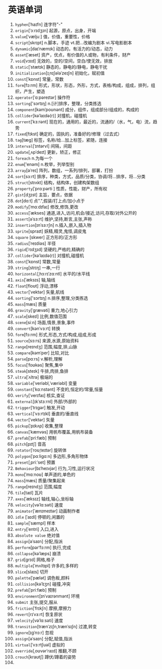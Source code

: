 # 英语单词

1. `hyphen`[ˈhaɪfn]   连字符"-"
2. `origin`[ˈɔːrɪdʒɪn]   起源，原点，出身，开端
3. `value`[ˈvæljuː]   值，价值，重要性，价格
4. `script`[skrɪpt]   n.脚本，手迹  vt.把...改编为剧本  vi.写电影剧本
5. `dynamic`[daɪˈnæmɪk]   动态的，有活力的/动态，动力
6. `asset`[ˈæset]  资产，优点，有价值的人或物，有利条件，财产
7. `void`[vɔɪd]  无效的，空的/空间，空白/使无效，排放
8. `static`[ˈstætɪk]   静态的，静电的/静电，静电干扰
9. `initialization`[ɪˌnɪʃələˈzeɪʃn]   初始化，赋初值
10. `const`[ˈkɒnst]   常量，常数
11. `form`[fɔːrm]   形式，形状，形态，外形，方式，表格/构成，组成，排列，组织，产生，塑造
12. `operator`[ˈɑːpəreɪtər]   操作符
13. `sorting`['sɔrtɪŋ]   n.[计]排序，整理，分类拣选
14. `component`[kəmˈpoʊnənt]  成分，组件，组成部分/组成的，构成的
15. `collider`[kəˈlaɪdə(r)]   对撞机，碰撞机
16. `current`[ˈkɜːrənt]   现在的，通用的，最近的，流通的/（水，气，电）流，趋势
17. `fixed`[fɪkst]   确定的，固执的，准备好的/修理（过去式）
18. `tag`[tæɡ]   标签，名称/给...加上标签，紧随，连接
19. `interval`[ˈɪntərvl]   间隔，间距
20. `update`[ˌʌpˈdeɪt]   更新，矫正，修正
21. `foreach`  n.为每一个
22. `enum`['enəm]   n.枚举，列举型别
23. `array`[əˈreɪ]   阵列，数组，一系列/排列，部署，打扮
24. `sort`[sɔːrt]   排序，种类，方式，品质/分类，协调/将...排序，将...分类
25. `struct`[strʌkt]   结构，结构体，创建构架数组
26. `property`[ˈprɑːpərti ] 性质，性能，财产，所有权
27. `gist`[dʒɪst]   主旨，要点，依据
28. `dot`[dɑːt] 点".",假装/打上点/加小点于
29. `modify`[ˈmɑːdɪfaɪ]   修改,修饰,更改
30. `access`[ˈækses]   通道,进入,访问,机会/接近,访问,存取/对外公开的
31. `assert`[əˈsɜːrt]   维护,坚持,断言,主张,声称
32. `insertion`[ɪnˈsɜːrʃn]   n.插入,嵌入,插入物
33. `sprite`[spraɪt]   妖精,精灵,鬼怪,调皮鬼
34. `square` [skwer]   正方形的/正方形
35. `radius`[ˈreɪdiəs]   半径
36. `rigid`[ˈrɪdʒɪd]   坚硬的,严格的,精确的
37. `collider`[kəˈlaɪdə(r)]   对撞机,碰撞机
38. `const`[ˈkɒnst]   常数,常量
39. `string`[strɪŋ]   一串,一行
40. `horizontal`[ˌhɔːrɪˈzɑːntl]   水平的/水平线
41. `axis`[ˈæksɪs]   轴,轴线
42. `float`[floʊt]   浮动,漂移
43. `vector`[ˈvektər]   矢量,航线
44. `sorting`['sɔrtɪŋ]   n.排序,整理,分类拣选
45. `mass`[mæs]   质量
46. `gravity`[ˈɡrævəti]   重力,地心引力
47. `scale`[skeɪl]   比例,数值范围
48. `scene`[siːn]   场面,情景,景象,事件
49. `convert`[kənˈvɜːrt]  转换
50. `form`[fɔːrm]   形式,形态,方式/构成,组成,形成
51. `source`[sɔːrs] 来源,水源,原始资料
52. `range`[reɪndʒ]   范围,幅度,排,山脉
53. `compare`[kəmˈper]   比较,对比
54. `parse`[pɑːrs]   v.解析,理解
55. `focus`[ˈfoʊkəs]   聚焦,集中
56. `steak`[steɪk]   牛排,肉排,鱼排
57. `ultra`[ˈʌltrə]   极端的
58. `variable`[ˈveriəbl,ˈværiəbl]   变量
59. `constant`[ˈkɑːnstənt]   不变的,恒定的/常量,恒量
60. `verify`[ˈverɪfaɪ]   核实,查证
61. `external`[ɪkˈstɜːrnl]    外部/外部的
62. `trigger`[ˈtrɪɡər]  触发,开动
63. `vertical`[ˈvɜːrtɪkl]   垂直的/垂直线
64. `vector`[ˈvektər]   矢量
65. `pickup`[ˈpɪkʌp]   收集,整理
66. `canvas`[ˈkænvəs]   用帆布覆盖,用帆布装备
67. `prefab`[ˈpriːfæb]   预制
68. `pitch`[pɪtʃ]   音高
69. `rotator`[ˈroʊˌteɪtər]   旋转体
70. `polygon`[ˈpɑːliɡɑːn]   多边形,多角形物体
71. `preset`[ˌpriːˈset]   预置
72. `Behaviour`[bɪˈheɪvjər]  行为,习性,运行状况
73. `mono`[ˈmɑːnoʊ]   单声道的,单色的
74. `mass`[mæs]  质量/聚集起来
75. `range`[reɪndʒ]   范围,幅度
76. `tile`[taɪl]   瓦片
77. `axes`[ˈæksɪz]   轴线,轴心,坐标轴
78. `velocity`[vəˈlɑːsəti]   速度
79. `animator`[ˈænɪmeɪtər]   动画制作者
80. `idle` [ˈaɪdl]   停顿的,闲置的
81. `sample`[ˈsæmpl]   样本
82. `entry`[ˈentri]   入口,进入
83. `absolute value`  绝对值
84. `assign`[əˈsaɪn]   分配,指派
85. `perform`[pərˈfɔːrm]   执行,完成
86. `collapse`[kəˈlæps]   崩溃
87. `grid`[ɡrɪd]   网格,格子
88. `multiple`[ˈmʌltɪpl]   许多的,多样的
89. `slice`[slaɪs]   切开
90. `palette`[ˈpælət]   调色板,颜料
91. `collision`[kəˈlɪʒn]   碰撞,冲突
92. `prefab`[ˈpriːfæb]   预制
93. `environment`[ɪnˈvaɪrənmənt]   环境
94. `submit`  主张,提交,服从
95. `friction`[ˈfrɪkʃn]   摩擦,摩擦力
96. `revert`[rɪˈvɜːrt]   恢复原状
97. `velocity`[vəˈlɑːsəti]   速度
98. `transition`[trænˈzɪʃn,trænˈsɪʃn]  过渡,转变
99. `ignore`[ɪɡˈnɔːr]   忽视
100. `assign`[əˈsaɪn]   分配,赋值,指派
101. `virtual`[ˈvɜːrtʃuəl]   虚拟的
102. `override`[ˌoʊvərˈraɪd]   推翻,不顾
103. `crouch`[kraʊtʃ]   蹲伏/蹲着的姿势
104. 

